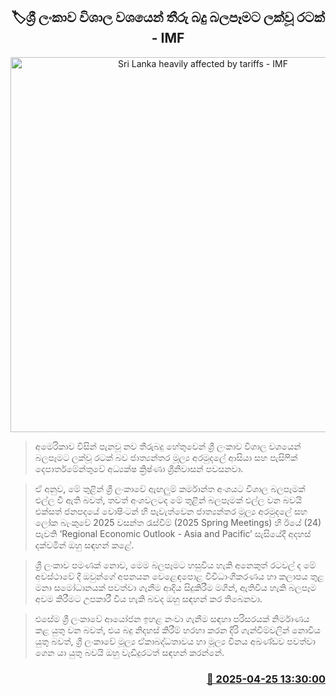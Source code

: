 <p align='center'><b><h2 align='center' title='Sri Lanka heavily affected by tariffs - IMF'>🏷ශ්‍රී ලංකාව විශාල වශයෙන් තීරු බදු බලපෑමට ලක්වූ රටක් - IMF</h2></b></p>
<p align='center'><img src='https://helakuru.sgp1.cdn.digitaloceanspaces.com/esana/images/lib/krishna-srinivasan-imf-u.jpg' width='600' alt='Sri Lanka heavily affected by tariffs - IMF'></p>

> අමෙරිකාව විසින් පැනවූ නව තීරුබදු හේතුවෙන් ශ්‍රී ලංකාව විශාල වශයෙන් බලපෑමට ලක්වූ රටක් බව ජාත්‍යන්තර මූල්‍ය අරමුදලේ ආසියා සහ පැසිෆික් දෙපාර්තමේන්තුවේ අධ්‍යක්ෂ ක්‍රිෂ්ණා ශ්‍රීනිවාසන් පවසනවා.

> ඒ අනුව, මේ තුළින් ‍ශ්‍රී ලංකාවේ ඇඟලුම් කර්මාන්ත අංශයට විශාල බලපෑමක් එල්ල වී ඇති බවත්, තවත් අංශවලටද මේ තුළින් බලපෑමක් එල්ල වන බවයි එක්සත් ජනපදයේ වොෂිංටන් හි පැවැත්වෙන ජාත්‍යන්තර මූල්‍ය අරමුදලේ සහ ලෝක බැංකුවේ 2025 වසන්ත රැස්වීම් (2025 Spring Meetings) හි ඊයේ (24) පැවති ‘Regional Economic Outlook - Asia and Pacific’ සැසියේදී අදහස් දක්වමින් ඔහු සඳහන් කළේ.

> ශ්‍රී ලංකාව පමණක් නොව, මෙම බලපෑමට හසුවිය හැකි අනෙකුත් රටවල් ද මේ අවස්ථාවේ දී ඔවුන්ගේ අපනයන වෙළෙඳපොළ විවිධාංගීකරණය හා කලාපය තුළ මනා සමෝධානයක් පවත්වා ගැනීම ආදිය සිදුකිරීම මගින්, ඇතිවිය හැකි බලපෑම අවම කිරීමට උපකාරී විය හැකි බවද ඔහු සඳහන් කර තිබෙනවා.

> එසේම ශ්‍රී ලංකාවේ ආයෝජන ඉහළ නංවා ගැනීම සඳහා පරිසරයක් නිර්මාණය කළ යුතු වන බවත්, එය බදු නිදහස් කිරීම් හරහා කරන දිරි ගැන්වීම්වලින් නොවිය යුතු බවත්, ශ්‍රී ලංකාවේ මූල්‍ය ඒකාබද්ධතාවය හා මූල්‍ය විනය අඛණ්ඩව පවත්වා ගෙන යා යුතු බවයි ඔහු වැඩිදුරටත් සඳහන් කරන්නේ.



<h3 align='right'><a href='https://www.helakuru.lk/esana/p/109536/'>📅 2025-04-25 13:30:00</a></h3>
